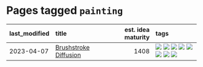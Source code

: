 # Pages tagged `painting`

|last_modified|title|est. idea maturity|tags
|:---|:---|---:|:---|
|2023-04-07|[Brushstroke Diffusion](../brushstroke-diffusion.md)|1408|[![](https://img.shields.io/badge/tag-artisticstyletransfer-99b5f2)](../tags/artisticstyletransfer.md) [![](https://img.shields.io/badge/tag-creativity-d46ff4)](../tags/creativity.md) [![](https://img.shields.io/badge/tag-deepgenerativemodeling-faa2fc)](../tags/deepgenerativemodeling.md) [![](https://img.shields.io/badge/tag-experimental-48fb29)](../tags/experimental.md) [![](https://img.shields.io/badge/tag-image_processing-cdef47)](../tags/image_processing.md) [![](https://img.shields.io/badge/tag-modeltraining-1ee399)](../tags/modeltraining.md) [![](https://img.shields.io/badge/tag-painting-49fd1a)](../tags/painting.md) [![](https://img.shields.io/badge/tag-wip-35b163)](../tags/wip.md)|